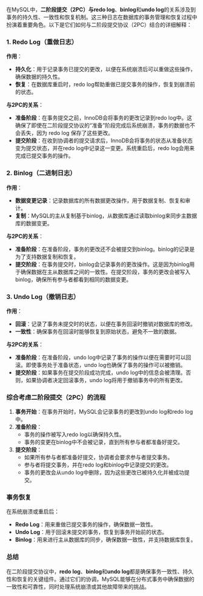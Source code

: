 在MySQL中，**二阶段提交（2PC）**与**redo log**、**binlog**和**undo log**的关系涉及到事务的持久性、一致性和恢复机制。这三种日志在数据库的事务管理和恢复过程中扮演着重要角色。以下是它们如何与二阶段提交协议（2PC）结合的详细解释：

### 1. **Redo Log**（重做日志）

**作用**：
- **持久化**：用于记录事务已提交的更改，以便在系统崩溃后可以重做这些操作，确保数据的持久性。
- **恢复**：在数据库重启时，redo log帮助重做已提交事务的操作，恢复到崩溃前的状态。

**与2PC的关系**：
- **准备阶段**：在事务提交之前，InnoDB会将事务的更改记录到redo log中。这确保了即使在二阶段提交协议的“准备”阶段完成后系统崩溃，事务的数据也不会丢失，因为 redo log 保存了这些更改。
- **提交阶段**：在收到协调者的提交请求后，InnoDB会将事务的状态从准备状态变为提交状态，并在redo log中记录这一变更。系统重启后，redo log会用来完成已提交事务的操作。

### 2. **Binlog**（二进制日志）

**作用**：
- **数据变更记录**：记录数据库的所有数据更改操作，用于数据复制、恢复和审计。
- **复制**：MySQL的主从复制基于binlog，从数据库通过读取binlog来同步主数据库的数据变更。

**与2PC的关系**：
- **准备阶段**：在准备阶段，事务的更改还不会被提交到binlog。binlog的记录是为了支持数据复制和恢复。
- **提交阶段**：在事务提交时，binlog会记录事务的更改操作。这是因为binlog用于确保数据在主从数据库之间的一致性。在提交阶段，事务的更改会被写入binlog，确保所有参与者都看到相同的数据变更。

### 3. **Undo Log**（撤销日志）

**作用**：
- **回滚**：记录了事务未提交时的状态，以便在事务回滚时撤销对数据库的修改。
- **一致性**：确保事务在回滚时能够恢复到原始状态，避免不一致的数据。

**与2PC的关系**：
- **准备阶段**：在准备阶段，undo log中记录了事务的操作以便在需要时可以回滚。即使事务处于准备状态，undo log也确保了事务的操作可以被撤销。
- **提交阶段**：如果事务在提交阶段成功完成，undo log中的信息会被清理。否则，如果协调者决定回滚事务，undo log将用于撤销事务中的所有更改。

### 综合考虑二阶段提交（2PC）的流程

1. **事务开始**：在事务开始时，MySQL会记录事务的更改到undo log和redo log中。
2. **准备阶段**：
   - 事务的操作被写入redo log以确保持久性。
   - 事务的变更在binlog中不会被记录，直到所有参与者都准备好提交。
3. **提交阶段**：
   - 如果所有参与者都准备好提交，协调者会要求参与者提交事务。
   - 参与者将提交事务，并在redo log和binlog中记录提交的更改。
   - 事务的更改会从undo log中删除，因为这些更改已被持久化并被成功提交。

### 事务恢复

在系统崩溃或重启后：

- **Redo Log**：用来重做已提交事务的操作，确保数据一致性。
- **Undo Log**：用于回滚未提交的事务，恢复到事务开始前的状态。
- **Binlog**：用来进行主从数据库的同步，确保数据一致性，并支持数据库恢复。

### 总结

在二阶段提交协议中，**redo log**、**binlog**和**undo log**都是确保事务一致性、持久性和恢复的关键组件。通过它们的协调，MySQL能够在分布式事务中确保数据的一致性和可靠性，同时处理系统崩溃或其他故障带来的挑战。